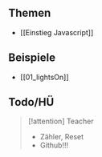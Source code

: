 
## Themen

- [[Einstieg Javascript]]
## Beispiele

- [[01_lightsOn]]
## Todo/HÜ

> [!attention] Teacher
> - Zähler, Reset
> - Github!!!
